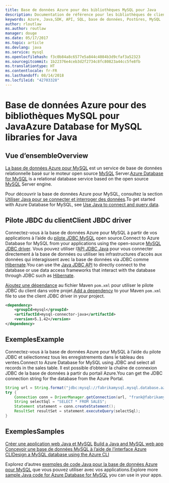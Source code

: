 ```yaml
---
title: Base de données Azure pour des bibliothèques MySQL pour Java
description: Documentation de référence pour les bibliothèques de client Java pour les bases de données Azure pour MySQL
keywords: Azure, Java,SDK, API, SQL, base de données, PostGres, MySQL
author: rloutlaw
ms.author: routlaw
manager: douge
ms.date: 05/17/2017
ms.topic: article
ms.devlang: java
ms.service: mysql
ms.openlocfilehash: f3c0b84a8c6577e5a844c4084b3d9cfaf3a52323
ms.sourcegitcommit: 1b22376e4ceb3d2f2734c8fc80823a44cc5fe8fb
ms.translationtype: HT
ms.contentlocale: fr-FR
ms.lasthandoff: 08/14/2018
ms.locfileid: "42703328"
---
```

# <a name="azure-database-for-mysql-libraries-for-java"></a><span data-ttu-id="170d0-104">Base de données Azure pour des bibliothèques MySQL pour Java</span><span class="sxs-lookup"><span data-stu-id="170d0-104">Azure Database for MySQL libraries for Java</span></span>

## <a name="overview"></a><span data-ttu-id="170d0-105">Vue d’ensemble</span><span class="sxs-lookup"><span data-stu-id="170d0-105">Overview</span></span>

<span data-ttu-id="170d0-106">[La base de données Azure pour MySQL](/azure/sql-database/sql-database-technical-overview) est un service de base de données relationnelle basé sur le moteur open source [MySQL](https://www.mysql.com/) Server.</span><span class="sxs-lookup"><span data-stu-id="170d0-106">[Azure Database for MySQL](/azure/sql-database/sql-database-technical-overview) is a relational database service based on the open source [MySQL](https://www.mysql.com/) Server engine.</span></span> 

<span data-ttu-id="170d0-107">Pour découvrir la base de données Azure pour MySQL, consultez la section [Utiliser Java pour se connecter et interroger des données](/azure/mysql/connect-java).</span><span class="sxs-lookup"><span data-stu-id="170d0-107">To get started with Azure Database for MySQL, see [Use Java to connect and query data](/azure/mysql/connect-java).</span></span>

## <a name="client-jbdc-driver"></a><span data-ttu-id="170d0-108">Pilote JBDC du client</span><span class="sxs-lookup"><span data-stu-id="170d0-108">Client JBDC driver</span></span>

<span data-ttu-id="170d0-109">Connectez-vous à la base de données Azure pour MySQL à partir de vos applications à l’aide du [pilote JDBC MySQL](https://dev.mysql.com/downloads/connector/j/) open source.</span><span class="sxs-lookup"><span data-stu-id="170d0-109">Connect to Azure Database for MySQL from your applications using the open-source [MySQL JDBC driver](https://dev.mysql.com/downloads/connector/j/).</span></span> <span data-ttu-id="170d0-110">Vous pouvez utiliser l’[API JDBC Java](https://docs.oracle.com/javase/8/docs/technotes/guides/jdbc/) pour vous connecter directement à la base de données ou utiliser les infrastructures d’accès aux données qui interagissent avec la base de données via JDBC comme [Hibernate](http://hibernate.org/).</span><span class="sxs-lookup"><span data-stu-id="170d0-110">You can use the [Java JDBC API](https://docs.oracle.com/javase/8/docs/technotes/guides/jdbc/) to directly connect to the database or use data access frameworks that interact with the database through JDBC such as [Hibernate](http://hibernate.org/).</span></span>

<span data-ttu-id="170d0-111">[Ajoutez une dépendance](https://maven.apache.org/guides/getting-started/index.html#How_do_I_use_external_dependencies) au fichier Maven `pom.xml` pour utiliser le pilote JDBC du client dans votre projet.</span><span class="sxs-lookup"><span data-stu-id="170d0-111">[Add a dependency](https://maven.apache.org/guides/getting-started/index.html#How_do_I_use_external_dependencies) to your Maven `pom.xml` file to use the client JDBC driver in your project.</span></span>  

```XML
<dependency>
    <groupId>mysql</groupId>
    <artifactId>mysql-connector-java</artifactId>
    <version>5.1.42</version>
</dependency>
```   

## <a name="example"></a><span data-ttu-id="170d0-112">Exemples</span><span class="sxs-lookup"><span data-stu-id="170d0-112">Example</span></span>

<span data-ttu-id="170d0-113">Connectez-vous à la base de données Azure pour MySQL à l’aide du pilote JDBC et sélectionnez tous les enregistrements dans le tableau des ventes.</span><span class="sxs-lookup"><span data-stu-id="170d0-113">Connect to Azure Database for MySQL using JDBC and select all records in the sales table.</span></span> <span data-ttu-id="170d0-114">Il est possible d’obtenir la chaîne de connexion JDBC de la base de données à partir du portail Azure.</span><span class="sxs-lookup"><span data-stu-id="170d0-114">You can get the JDBC connection string for the database from the Azure Portal.</span></span>

```java
String url = String.format("jdbc:mysql://fabrikamysql.mysql.database.azure.com:3306/fabrikamdb?verifyServerCertificate=true&useSSL=true&requireSSL=false");
try {
    Connection conn = DriverManager.getConnection(url, "frank@fabrikamysql", "aBcDeFgHiJkL");
    String selectSql = "SELECT * FROM SALES";
    Statement statement = conn.createStatement();
    ResultSet resultSet = statement.executeQuery(selectSql);
}
```

## <a name="samples"></a><span data-ttu-id="170d0-115">Exemples</span><span class="sxs-lookup"><span data-stu-id="170d0-115">Samples</span></span>

<span data-ttu-id="170d0-116">[Créer une application web Java et MySQL](/azure/app-service-web/app-service-web-tutorial-java-mysql) </span><span class="sxs-lookup"><span data-stu-id="170d0-116">[Build a Java and MySQL web app](/azure/app-service-web/app-service-web-tutorial-java-mysql) </span></span>  
[<span data-ttu-id="170d0-117">Concevoir une base de données MySQL à l’aide de l’interface Azure CLI</span><span class="sxs-lookup"><span data-stu-id="170d0-117">Design a MySQL database using the Azure CLI</span></span>](/azure/mysql/tutorial-design-database-using-cli)   

<span data-ttu-id="170d0-118">Explorez d’autres [exemples de code Java pour la base de données Azure pour MySQL](https://azure.microsoft.com/resources/samples/?platform=java&term=mysql) que vous pouvez utiliser avec vos applications.</span><span class="sxs-lookup"><span data-stu-id="170d0-118">Explore more [sample Java code for Azure Database for MySQL](https://azure.microsoft.com/resources/samples/?platform=java&term=mysql) you can use in your apps.</span></span>
